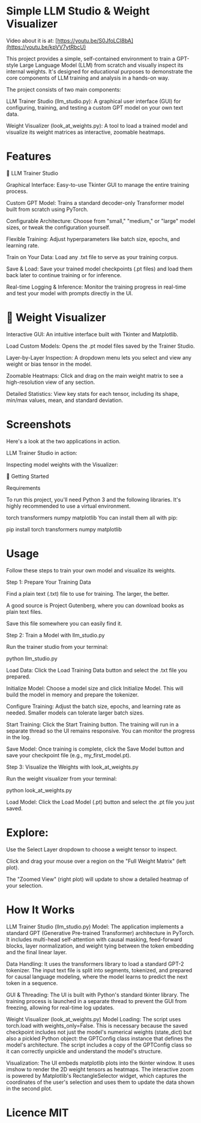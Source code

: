 # Simple LLM Studio & Weight Visualizer

Video about it is at: [https://youtu.be/S0JfoLCI8bA](https://youtu.be/kpVV7ytRbcU)

This project provides a simple, self-contained environment to train a GPT-style Large Language Model (LLM) from scratch and visually 
inspect its internal weights. It's designed for educational purposes to demonstrate the core components of LLM training and analysis 
in a hands-on way.

The project consists of two main components:

LLM Trainer Studio (llm_studio.py): A graphical user interface (GUI) for configuring, training, and testing a custom GPT model
on your own text data.

Weight Visualizer (look_at_weights.py): A tool to load a trained model and visualize its weight matrices as interactive,
zoomable heatmaps.

# Features

🧠 LLM Trainer Studio

Graphical Interface: Easy-to-use Tkinter GUI to manage the entire training process.

Custom GPT Model: Trains a standard decoder-only Transformer model built from scratch using PyTorch.

Configurable Architecture: Choose from "small," "medium," or "large" model sizes, or tweak the configuration yourself.

Flexible Training: Adjust hyperparameters like batch size, epochs, and learning rate.

Train on Your Data: Load any .txt file to serve as your training corpus.

Save & Load: Save your trained model checkpoints (.pt files) and load them back later to continue training or for inference.

Real-time Logging & Inference: Monitor the training progress in real-time and test your model with prompts directly in the UI.

# 🔬 Weight Visualizer

Interactive GUI: An intuitive interface built with Tkinter and Matplotlib.

Load Custom Models: Opens the .pt model files saved by the Trainer Studio.

Layer-by-Layer Inspection: A dropdown menu lets you select and view any weight or bias tensor in the model.

Zoomable Heatmaps: Click and drag on the main weight matrix to see a high-resolution view of any section.

Detailed Statistics: View key stats for each tensor, including its shape, min/max values, mean, and standard deviation.

# Screenshots

Here's a look at the two applications in action.

LLM Trainer Studio in action:

Inspecting model weights with the Visualizer:

🚀 Getting Started

Requirements

To run this project, you'll need Python 3 and the following libraries. It's highly recommended to use a virtual environment.

torch
transformers
numpy
matplotlib
You can install them all with pip:

pip install torch transformers numpy matplotlib

# Usage

Follow these steps to train your own model and visualize its weights.

Step 1: Prepare Your Training Data

Find a plain text (.txt) file to use for training. The larger, the better.

A good source is Project Gutenberg, where you can download books as plain text files.

Save this file somewhere you can easily find it.

Step 2: Train a Model with llm_studio.py

Run the trainer studio from your terminal:

python llm_studio.py

Load Data: Click the Load Training Data button and select the .txt file you prepared.

Initialize Model: Choose a model size and click Initialize Model. This will build the model in memory and prepare the tokenizer.

Configure Training: Adjust the batch size, epochs, and learning rate as needed. Smaller models can tolerate larger batch sizes.

Start Training: Click the Start Training button. The training will run in a separate thread so the UI remains responsive.
You can monitor the progress in the log.

Save Model: Once training is complete, click the Save Model button and save your checkpoint file (e.g., my_first_model.pt).

Step 3: Visualize the Weights with look_at_weights.py

Run the weight visualizer from your terminal:

python look_at_weights.py

Load Model: Click the Load Model (.pt) button and select the .pt file you just saved.

# Explore:

Use the Select Layer dropdown to choose a weight tensor to inspect.

Click and drag your mouse over a region on the "Full Weight Matrix" (left plot).

The "Zoomed View" (right plot) will update to show a detailed heatmap of your selection.

# How It Works

LLM Trainer Studio (llm_studio.py)
Model: The application implements a standard GPT (Generative Pre-trained Transformer) architecture in PyTorch. 
It includes multi-head self-attention with causal masking, feed-forward blocks, layer normalization, and weight
tying between the token embedding and the final linear layer.

Data Handling: It uses the transformers library to load a standard GPT-2 tokenizer. The input text file is
split into segments, tokenized, and prepared for causal language modeling, where the model learns to predict the next token in a sequence.

GUI & Threading: The UI is built with Python's standard tkinter library. The training process is launched in a separate
thread to prevent the GUI from freezing, allowing for real-time log updates.

Weight Visualizer (look_at_weights.py)
Model Loading: The script uses torch.load with weights_only=False. This is necessary because the saved checkpoint 
includes not just the model's numerical weights (state_dict) but also a pickled Python object: the GPTConfig class 
instance that defines the model's architecture. The script includes a copy of the GPTConfig class so it can
correctly unpickle and understand the model's structure.

Visualization: The UI embeds matplotlib plots into the tkinter window. It uses imshow to render the 2D
weight tensors as heatmaps. The interactive zoom is powered by Matplotlib's RectangleSelector widget,
which captures the coordinates of the user's selection and uses them to update the data shown in the second plot.

# Licence MIT
